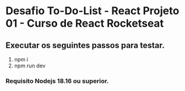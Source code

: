 # Desafio To-Do-List - React Projeto 01 - Curso de React Rocketseat

## Executar os seguintes passos para testar.

1. npm i
2. npm run dev

### Requisito Nodejs 18.16 ou superior.


